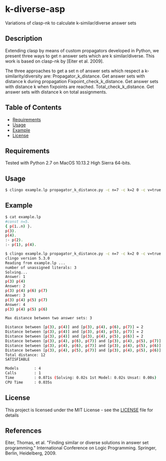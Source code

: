 # k-diverse-asp
Variations of clasp-nk to calculate k-similar/diverse answer sets

## Description

Extending clasp by means of custom propagators developed in Python, we present three ways to get n answer sets which are k similar/diverse. This work is based on clasp-nk by [Eiter et al. 2009].

The three approaches to get a set n of answer sets which respect a k-similarity/diversity are:
Propagator_k_distance. Get answer sets with distance k during propagation
Fixpoint_check_k_distance. Get answer sets with distance k when fixpoints are reached.
Total_check_k_distance. Get answer sets with distance k on total assignments.

## Table of Contents

- [Requirements](#requirements)
- [Usage](#usage)
- [Example](#example)
- [License](#license)

## Requirements
Tested with Python 2.7 on MacOS 10.13.2 High Sierra 64-bits. 

## Usage
```bash
$ clingo example.lp propagator_k_distance.py -c n=7 -c k=2 0 -c v=true
```

## Example
```bash
$ cat example.lp 
#const n=5.
{ p(1..n) }.
p(3).
p(4).
:- p(2).
:- p(1), p(4).

$ clingo example.lp propagator_k_distance.py -c n=7 -c k=2 0 -c v=true
clingo version 5.3.0
Reading from example.lp ...
number of unassigned literals: 3
Solving...
Answer: 1
p(3) p(4)
Answer: 2
p(3) p(4) p(6) p(7)
Answer: 3
p(3) p(4) p(5) p(7)
Answer: 4
p(3) p(4) p(5) p(6)

Max distance between two answer sets: 3

Distance between [p(3), p(4)] and [p(3), p(4), p(6), p(7)] = 2
Distance between [p(3), p(4)] and [p(3), p(4), p(5), p(7)] = 2
Distance between [p(3), p(4)] and [p(3), p(4), p(5), p(6)] = 2
Distance between [p(3), p(4), p(6), p(7)] and [p(3), p(4), p(5), p(7)] = 2
Distance between [p(3), p(4), p(6), p(7)] and [p(3), p(4), p(5), p(6)] = 2
Distance between [p(3), p(4), p(5), p(7)] and [p(3), p(4), p(5), p(6)] = 2
Total distance: 12
SATISFIABLE

Models       : 4
Calls        : 1
Time         : 0.071s (Solving: 0.02s 1st Model: 0.02s Unsat: 0.00s)
CPU Time     : 0.035s
```

## License

This project is licensed under the MIT License - see the [LICENSE](LICENSE) file for details

## References
Eiter, Thomas, et al. "Finding similar or diverse solutions in answer set programming." International Conference on Logic Programming. Springer, Berlin, Heidelberg, 2009.